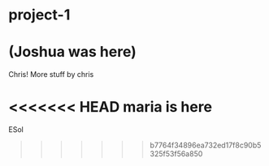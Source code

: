 # project-1

# (Joshua was here)


Chris!
More stuff by chris

<<<<<<< HEAD
maria is here
=======



ESol



>>>>>>> b7764f34896ea732ed17f8c90b5325f53f56a850
